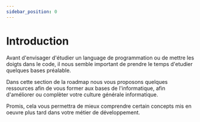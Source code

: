 ```yaml
---
sidebar_position: 0
---
```


# Introduction

Avant d'envisager d'étudier un language de programmation ou de mettre les doigts dans le code, il nous semble important de prendre le temps d'etudier quelques bases préalable.

Dans cette section de la roadmap nous vous proposons quelques ressources afin de vous former aux bases de l'informatique, afin d'améliorer ou complèter votre culture générale informatique.

Promis, cela vous permettra de mieux comprendre certain concepts mis en oeuvre plus tard dans votre métier de développement.